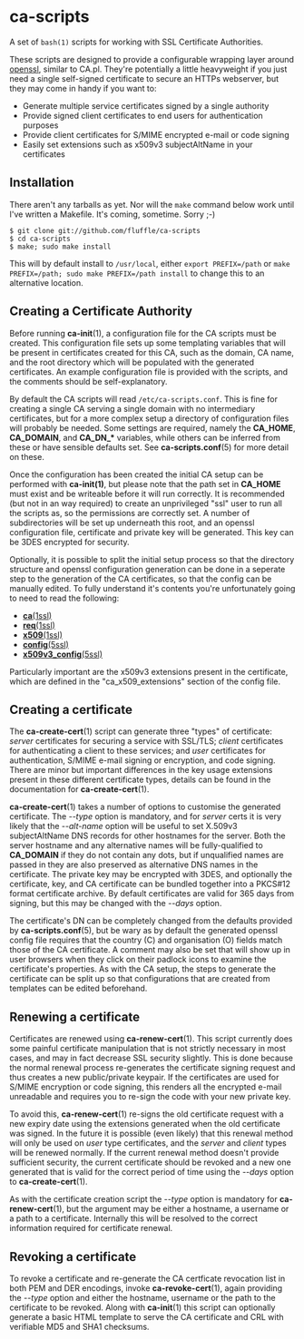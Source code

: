 ca-scripts
==========

A set of `bash(1)` scripts for working with SSL Certificate Authorities.

These scripts are designed to provide a configurable wrapping layer around
[openssl](http://www.openssl.org/), similar to CA.pl. They're potentially a
little heavyweight if you just need a single self-signed certificate to secure
an HTTPs webserver, but they may come in handy if you want to:

  * Generate multiple service certificates signed by a single authority
  * Provide signed client certificates to end users for authentication purposes
  * Provide client certificates for S/MIME encrypted e-mail or code signing
  * Easily set extensions such as x509v3 subjectAltName in your certificates

Installation
------------

There aren't any tarballs as yet. Nor will the `make` command below work until
I've written a Makefile. It's coming, sometime. Sorry ;-)

    $ git clone git://github.com/fluffle/ca-scripts
    $ cd ca-scripts
    $ make; sudo make install

This will by default install to `/usr/local`, either `export PREFIX=/path` or
`make PREFIX=/path; sudo make PREFIX=/path install` to change this to an
alternative location.

Creating a Certificate Authority
--------------------------------

  Before running **ca-init**(1), a configuration file for the CA scripts must be
created. This configuration file sets up some templating variables that will
be present in certificates created for this CA, such as the domain, CA name,
and the root directory which will be populated with the generated certificates.
An example configuration file is provided with the scripts, and the comments
should be self-explanatory. 

  By default the CA scripts will read `/etc/ca-scripts.conf`. This is fine for
creating a single CA serving a single domain with no intermediary certificates,
but for a more complex setup a directory of configuration files will probably
be needed. Some settings are required, namely the **CA\_HOME**, **CA\_DOMAIN**,
and **CA\_DN\_\*** variables, while others can be inferred from these or have
sensible defaults set. See **ca-scripts.conf**(5) for more detail on these.

  Once the configuration has been created the initial CA setup can be performed
with **ca-init(1)**, but please note that the path set in **CA\_HOME** must exist
and be writeable before it will run correctly. It is recommended (but not in an
way required) to create an unprivileged "ssl" user to run all the scripts as, so
the permissions are correctly set. A number of subdirectories will be set
up underneath this root, and an openssl configuration file, certificate and
private key will be generated. This key can be 3DES encrypted for security.

  Optionally, it is possible to split the initial setup process so that the
directory structure and openssl configuration generation can be done in a
seperate step to the generation of the CA certificates, so that the config can
be manually edited. To fully understand it's contents you're unfortunately
going to need to read the following:

  * [**ca**(1ssl)](http://www.openssl.org/docs/apps/ca.html)
  * [**req**(1ssl)](http://www.openssl.org/docs/apps/req.html)
  * [**x509**(1ssl)](http://www.openssl.org/docs/apps/x509.html)
  * [**config**(5ssl)](http://www.openssl.org/docs/apps/config.html) 
  * [**x509v3\_config**(5ssl)](http://www.openssl.org/docs/apps/x509v3_config.html)

Particularly important are the x509v3 extensions present in the certificate,
which are defined in the "ca\_x509\_extensions" section of the config file.

Creating a certificate
----------------------

  The **ca-create-cert**(1) script can generate three "types" of certificate: 
*server* certificates for securing a service with SSL/TLS; *client* certificates
for authenticating a client to these services; and *user* certificates for
authentication, S/MIME e-mail signing or encryption, and code signing. There
are minor but important differences in the key usage extensions present in
these different certificate types, details can be found in the documentation
for **ca-create-cert**(1).

  **ca-create-cert**(1) takes a number of options to customise the generated 
certificate. The *--type* option is mandatory, and for *server* certs it is very
likely that the *--alt-name* option will be useful to set X.509v3 subjectAltName
DNS records for other hostnames for the server. Both the server hostname and
any alternative names will be fully-qualified to **CA\_DOMAIN** if they do not
contain any dots, but if unqualified names are passed in they are also
preserved as alternative DNS names in the certificate. The private key may be
encrypted with 3DES, and optionally the certificate, key, and CA certificate
can be bundled together into a PKCS#12 format certificate archive. By default
certificates are valid for 365 days from signing, but this may be changed with
the *--days* option.

  The certificate's DN can be completely changed from the defaults provided by
**ca-scripts.conf**(5), but be wary as by default the generated openssl config
file requires that the country (C) and organisation (O) fields match those of
the CA certificate. A comment may also be set that will show up in user browsers
when they click on their padlock icons to examine the certificate's properties. 
As  with the CA setup, the steps to generate the certificate can be split up so
that configurations that are created from templates can be edited beforehand.

Renewing a certificate
----------------------

  Certificates are renewed using **ca-renew-cert**(1). This script currently
does some painful certificate manipulation that is not strictly necessary in
most cases, and may in fact decrease SSL security slightly. This is done because
the normal renewal process re-generates the certificate signing request and
thus creates a new public/private keypair. If the certificates are used for
S/MIME encryption or code signing, this renders all the encrypted e-mail
unreadable and requires you to re-sign the code with your new private key.

  To avoid this, **ca-renew-cert**(1) re-signs the old certificate request with
a new expiry date using the extensions generated when the old certificate was
signed. In the future it is possible (even likely) that this renewal method
will only be used on *user* type certificates, and the *server* and *client*
types will be renewed normally. If the current renewal method doesn't provide
sufficient security, the current certificate should be revoked and a new one
generated that is valid for the correct period of time using the *--days* option
to **ca-create-cert**(1).

  As with the certificate creation script the *--type* option is mandatory for
**ca-renew-cert**(1), but the argument may be either a hostname, a username or a
path to a certificate. Internally this will be resolved to the correct
information required for certificate renewal.

Revoking a certificate
----------------------

  To revoke a certificate and re-generate the CA certficate revocation list in
both PEM and DER encodings, invoke **ca-revoke-cert**(1), again providing the
*--type* option and either the hostname, username or the path to the certificate
to be revoked. Along with **ca-init**(1) this script can optionally generate a
basic HTML template to serve the CA certificate and CRL with verifiable MD5 and
SHA1 checksums.

